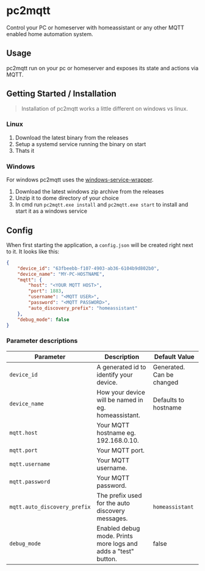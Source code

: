 # pc2mqtt

Control your PC or homeserver with homeassistant or any other MQTT enabled home automation system.

## Usage

pc2mqtt run on your pc or homeserver and exposes its state and actions via MQTT.

## Getting Started / Installation

> Installation of pc2mqtt works a little different on windows vs linux.

### Linux

1. Download the latest binary from the releases
2. Setup a systemd service running the binary on start
3. Thats it

### Windows

For windows pc2mqtt uses the [windows-service-wrapper](https://github.com/winsw/winsw).

1. Download the latest windows zip archive from the releases
2. Unzip it to dome directory of your choice
3. In cmd run `pc2mqtt.exe install` and `pc2mqtt.exe start` to install and start it as a windows service

## Config

When first starting the application, a `config.json` will be created right next to it. It looks like this:
```json
{
    "device_id": "63fbeebb-f107-4903-ab36-6104b9d802b0",
    "device_name": "MY-PC-HOSTNAME",
    "mqtt": {
        "host": "<YOUR MQTT HOST>",
        "port": 1883,
        "username": "<MQTT USER>",
        "password": "<MQTT PASSWORD>",
        "auto_discovery_prefix": "homeassistant"
    },
    "debug_mode": false
}
```

### Parameter descriptions

| Parameter                   | Description                                                              | Default Value                    |
|-----------------------------|--------------------------------------------------------------------------|----------------------------------|
| `device_id`                 | A generated id to identify your device.                                   | Generated. Can be changed        |
| `device_name`               | How your device will be named in eg. homeassistant.                       | Defaults to hostname             |
| `mqtt.host`                 | Your MQTT hostname eg. 192.168.0.10.                                      |                                  |
| `mqtt.port`                 | Your MQTT port.                                                           |                                  |
| `mqtt.username`             | Your MQTT username.                                                       |                                  |
| `mqtt.password`             | Your MQTT password.                                                       |                                  |
| `mqtt.auto_discovery_prefix`| The prefix used for the auto discovery messages.                          | `homeassistant`                  |
| `debug_mode`                | Enabled debug mode. Prints more logs and adds a "test" button.             |false                              |

